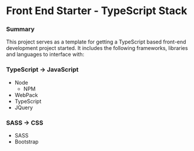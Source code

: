 # Front End Starter - TypeScript Stack

### Summary

This project serves as a template for getting a TypeScript based front-end development
project started. It includes the following frameworks, libraries and languages to interface with:

### TypeScript -> JavaScript
* Node
    * NPM
* WebPack
* TypeScript
* JQuery

### SASS -> CSS
* SASS
* Bootstrap